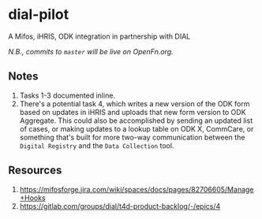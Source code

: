 # dial-pilot

A Mifos, iHRIS, ODK integration in partnership with DIAL

_N.B., commits to `master` will be live on OpenFn.org._

## Notes

1. Tasks 1-3 documented inline.
2. There's a potential task 4, which writes a new version of the ODK form based
   on updates in iHRIS and uploads that new form version to ODK Aggregate. This
   could also be accomplished by sending an updated list of cases, or making
   updates to a lookup table on ODK X, CommCare, or something that's built for
   more two-way communication between the `Digital Registry` and the `Data Collection`
   tool.

## Resources

1. https://mifosforge.jira.com/wiki/spaces/docs/pages/82706605/Manage+Hooks
2. https://gitlab.com/groups/dial/t4d-product-backlog/-/epics/4
